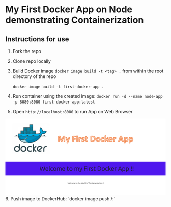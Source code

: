 # My First Docker App on Node demonstrating Containerization


## Instructions for use

1. Fork the repo 
2. Clone repo locally
3. Build Docker image `docker image build -t <tag> .` from within the root directory of the repo

	```docker image build -t first-docker-app .```

4. Run container using the created image: `docker run -d --name node-app -p 8080:8080 first-docker-app:latest`
5. Open `http://localhost:8080` to run App on Web Browser
  <img src="./static/images/main_page.png">
6. Push image to DockerHub: `docker image push <DockerHub-ID>/<Repo-Name>:<Image-Name>`
